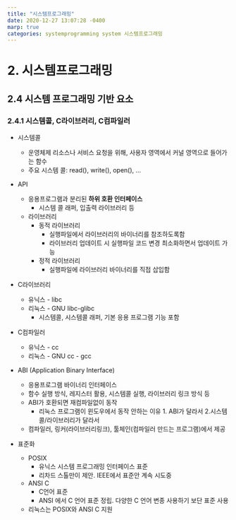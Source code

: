 ```yaml
---
title: "시스템프로그래밍"
date: 2020-12-27 13:07:28 -0400
marp: true
categories: systemprogramming system 시스템프로그래밍
---
```


# 2. 시스템프로그래밍

## 2.4 시스템 프로그래밍 기반 요소

### 2.4.1 시스템콜, C라이브러리, C컴파일러

- 시스템콜
  - 운영체제 리소스나 서비스 요청을 위해, 사용자 영역에서 커널 영역으로 들어가는 함수
  - 주요 시스템 콜: read(), write(), open(), ...

- API
  - 응용프로그램과 분리된 **하위 호환 인터페이스**
    - 시스템 콜 래퍼, 입출력 라이브러리 등
  - 라이브러리
    - 동적 라이브러리
      - 실행파일에서 라이브러리의 바이너리를 참조하도록함
      - 라이브러리 업데이트 시 실행파일 코드 변경 최소화하면서 업데이트 가능
    - 정적 라이브러리
      - 실행파일에 라이브러리 바이너리를 직접 삽입함

- C라이브러리
  - 유닉스 - libc
  - 리눅스 - GNU libc-glibc
    - 시스템콜, 시스템콜 래퍼, 기본 응용 프로그램 기능 포함
- C컴파일러
  - 유닉스 - cc
  - 리눅스 - GNU cc - gcc

- ABI (Application Binary Interface)
  - 응용프로그램 바이너리 인터페이스
  - 함수 실행 방식, 레지스터 활용, 시스템콜 실행, 라이브러리 링크 방식 등
  - ABI가 호환되면 재컴파일없이 동작
    - 리눅스 프로그램이 윈도우에서 동작 안하는 이유 1. ABI가 달라서 2.시스템콜/라이브러리가 달라서
  - 컴파일러, 링커(라이브러리링크), 툴체인(컴파일러 만드는 프로그램)에서 제공
- 표준화
  - POSIX
    - 유닉스 시스템 프로그래밍 인터페이스 표준
    - 리차드 스톨만이 제안. IEEE에서 표준안 계속 시도중
  - ANSI C
    - C언어 표준
    - ANSI 에서 C 언어 표준 정립. 다양한 C 언어 변종 사용하기 보단 표준 사용
  - 리눅스는 POSIX와 ANSI C 지원

